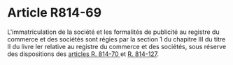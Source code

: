 # Article R814-69

L'immatriculation de la société et les formalités de publicité au registre du commerce et des sociétés sont régies par la section 1 du chapitre III du titre II du livre Ier relative au registre du commerce et des sociétés, sous réserve des dispositions des <a href='/affichCodeArticle.do?cidTexte=LEGITEXT000005634379&idArticle=LEGIARTI000006270710&dateTexte=&categorieLien=cid' title='Code de commerce - art. R814-70 (V)'>articles R. 814-70 </a>et <a href='/affichCodeArticle.do?cidTexte=LEGITEXT000005634379&idArticle=LEGIARTI000006270767&dateTexte=&categorieLien=cid' title='Code de commerce - art. R814-127 (V)'>R. 814-127</a>.